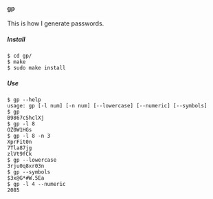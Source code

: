 #### gp
This is how I generate passwords.

##### Install
```
$ cd gp/
$ make
$ sudo make install
```

##### Use
```
$ gp --help
usage: gp [-l num] [-n num] [--lowercase] [--numeric] [--symbols]
$ gp
B9867cShclXj
$ gp -l 8
OZ0W1HGs
$ gp -l 8 -n 3
XprFit0n
7Tla87jg
zlVt9fCk
$ gp --lowercase
3rju0q8xr03n
$ gp --symbols
$3x@G*#W.5Ea
$ gp -l 4 --numeric
2085
```
